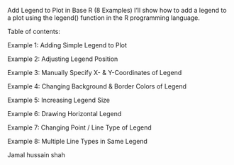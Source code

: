 Add Legend to Plot in Base R (8 Examples)
I’ll show how to add a legend to a plot using the legend() function in the R programming language.

Table of contents:

Example 1: Adding Simple Legend to Plot

Example 2: Adjusting Legend Position

Example 3: Manually Specify X- & Y-Coordinates of Legend

Example 4: Changing Background & Border Colors of Legend

Example 5: Increasing Legend Size

Example 6: Drawing Horizontal Legend

Example 7: Changing Point / Line Type of Legend

Example 8: Multiple Line Types in Same Legend 


Jamal hussain shah 
